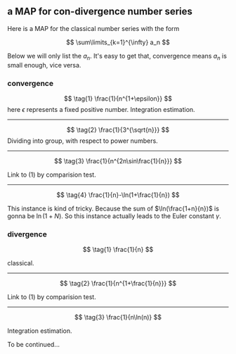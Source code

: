 

## a MAP for con-divergence number series

Here is a MAP for the classical number series with the form

$$
\sum\limits_{k=1}^{\infty} a_n
$$

Below we will only list the $a_n$. It's easy to get that, convergence means $a_n$ is small enough, vice versa.
### convergence


$$
\tag{1} \frac{1}{n^{1+\epsilon}}
$$
here $\epsilon$ represents a fixed positive number. Integration estimation.

---

$$
\tag{2} \frac{1}{3^{\sqrt{n}}}
$$
Dividing into group, with respect to power numbers.

---

$$
\tag{3} \frac{1}{n^{2n\sin\frac{1}{n}}}
$$

Link to $(1)$ by comparision test.

---

$$
\tag{4} \frac{1}{n}-\ln(1+\frac{1}{n})
$$

This instance is kind of tricky. Because the sum of $\ln(\frac{1+n}{n})$ is gonna be $\ln(1+N)$. So this instance actually leads to the Euler constant $\gamma$.

### divergence

$$
\tag{1} \frac{1}{n}
$$

classical.

---

$$
\tag{2} \frac{1}{n^{1+\frac{1}{n}}}
$$


Link to $(1)$ by comparision test.

---

$$
\tag{3} \frac{1}{n\ln(n)}
$$

Integration estimation.

To be continued...


